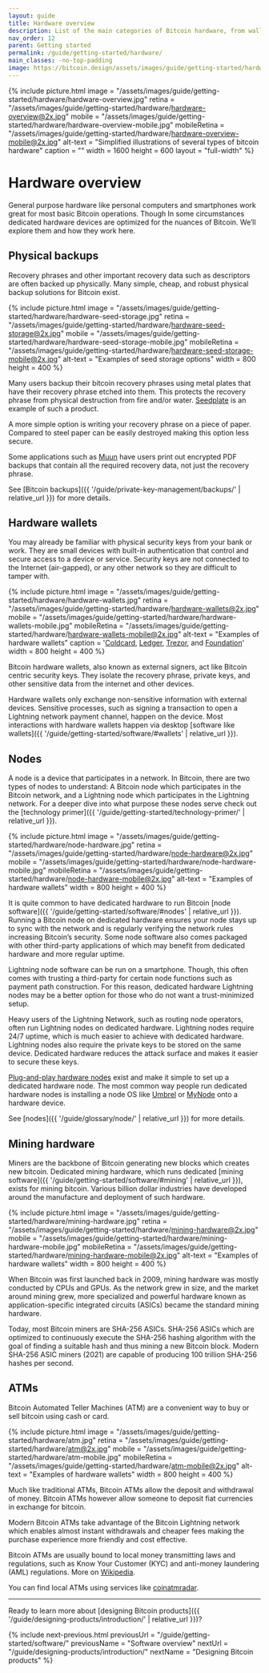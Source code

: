 ```yaml
---
layout: guide
title: Hardware overview
description: List of the main categories of Bitcoin hardware, from wallets to miners.
nav_order: 12
parent: Getting started
permalink: /guide/getting-started/hardware/
main_classes: -no-top-padding
image: https://bitcoin.design/assets/images/guide/getting-started/hardware/hardware-preview.jpg
---
```


<!--

Editor's notes

This page provides an overview of the different types of hardware that interact with the bitcoin network. It is only a top-level summary. An idea for future expansion would be create sub-pages
to more thoroughly discuss each hardware type.

Illustration sources

- https://www.figma.com/file/qzvCvqhSRx3Jq8aywaSjlr/Bitcoin-Design-Guide-Illustrations-CO?node-id=291%3A2675
- https://www.figma.com/file/qzvCvqhSRx3Jq8aywaSjlr/Bitcoin-Design-Guide-Illustrations-CO?node-id=53%3A3663

-->

{% include picture.html
   image = "/assets/images/guide/getting-started/hardware/hardware-overview.jpg"
   retina = "/assets/images/guide/getting-started/hardware/hardware-overview@2x.jpg"
   mobile = "/assets/images/guide/getting-started/hardware/hardware-overview-mobile.jpg"
   mobileRetina = "/assets/images/guide/getting-started/hardware/hardware-overview-mobile@2x.jpg"
   alt-text = "Simplified illustrations of several types of bitcoin hardware"
   caption = ""
   width = 1600
   height = 600
   layout = "full-width"
%}

# Hardware overview

General purpose hardware like personal computers and smartphones work great for most basic Bitcoin operations. Though In some circumstances dedicated hardware devices are optimized for the nuances of Bitcoin. We’ll explore them and how they work here. 

## Physical backups

Recovery phrases and other important recovery data such as descriptors are often backed up physically. Many simple, cheap, and robust physical backup solutions for Bitcoin exist.

{% include picture.html
   image = "/assets/images/guide/getting-started/hardware/hardware-seed-storage.jpg"
   retina = "/assets/images/guide/getting-started/hardware/hardware-seed-storage@2x.jpg"
   mobile = "/assets/images/guide/getting-started/hardware/hardware-seed-storage-mobile.jpg"
   mobileRetina = "/assets/images/guide/getting-started/hardware/hardware-seed-storage-mobile@2x.jpg"
   alt-text = "Examples of seed storage options"
   width = 800
   height = 400
%}

Many users backup their bitcoin recovery phrases using metal plates that have their recovery phrase etched into them. This protects the recovery phrase from physical destruction from fire and/or water. [Seedplate](https://seedplate.com/) is an example of such a product.

A more simple option is writing your recovery phrase on a piece of paper. Compared to steel paper can be easily destroyed making this option less secure.

Some applications such as [Muun](https://blog.muun.com/why-not-just-a-mnemonic/) have users print out encrypted PDF backups that contain all the required recovery data, not just the recovery phrase. 

See [Bitcoin backups]({{ '/guide/private-key-management/backups/' | relative_url }}) for more details.

## Hardware wallets

You may already be familiar with physical security keys from your bank or work. They are small devices with built-in authentication that control and secure access to a device or service. Security keys are not connected to the Internet (air-gapped), or any other network so they are difficult to tamper with.

{% include picture.html
   image = "/assets/images/guide/getting-started/hardware/hardware-wallets.jpg"
   retina = "/assets/images/guide/getting-started/hardware/hardware-wallets@2x.jpg"
   mobile = "/assets/images/guide/getting-started/hardware/hardware-wallets-mobile.jpg"
   mobileRetina = "/assets/images/guide/getting-started/hardware/hardware-wallets-mobile@2x.jpg"
   alt-text = "Examples of hardware wallets"
   caption = '<a href="https://coldcardwallet.com" target="_blank">Coldcard</a>, <a href="https://www.ledger.com/" target="_blank">Ledger</a>, <a href="https://trezor.io" target="_blank">Trezor</a>, and <a href="https://foundationdevices.com" target="_blank">Foundation</a>'
   width = 800
   height = 400
%}

Bitcoin hardware wallets, also known as external signers, act like Bitcoin centric security keys. They isolate the recovery phrase, private keys, and other sensitive data from the internet and other devices.

Hardware wallets only exchange non-sensitive information with external devices. Sensitive processes, such as signing a transaction to open a Lightning network payment channel, happen on the device. Most interactions with hardware wallets happen via desktop [software like wallets]({{ '/guide/getting-started/software/#wallets' | relative_url }}). 

## Nodes

A node is a device that participates in a network. In Bitcoin, there are two types of nodes to understand: A Bitcoin node which participates in the Bitcoin network, and a Lightning node which participates in the Lightning network. For a deeper dive into what purpose these nodes serve check out the [technology primer]({{ '/guide/getting-started/technology-primer/' | relative_url }}).

{% include picture.html
   image = "/assets/images/guide/getting-started/hardware/node-hardware.jpg"
   retina = "/assets/images/guide/getting-started/hardware/node-hardware@2x.jpg"
   mobile = "/assets/images/guide/getting-started/hardware/node-hardware-mobile.jpg"
   mobileRetina = "/assets/images/guide/getting-started/hardware/node-hardware-mobile@2x.jpg"
   alt-text = "Examples of hardware wallets"
   width = 800
   height = 400
%}

It is quite common to have dedicated hardware to run Bitcoin [node software]({{ '/guide/getting-started/software/#nodes' | relative_url }}). Running a Bitcoin node on dedicated hardware ensures your node stays up to sync with the network and is regularly verifying the network rules increasing Bitcoin’s security. Some node software also comes packaged with other third-party applications of which may benefit from dedicated hardware and more regular uptime. 

Lightning node software can be run on a smartphone. Though, this often comes with trusting a third-party for certain node functions such as payment path construction. For this reason, dedicated hardware Lightning nodes may be a better option for those who do not want a trust-minimized setup. 

Heavy users of the Lightning Network, such as routing node operators, often run Lightning nodes on dedicated hardware. Lightning nodes require 24/7 uptime, which is much easier to achieve with dedicated hardware. Lightning nodes also require the private keys to be stored on the same device. Dedicated hardware reduces the attack surface and makes it easier to secure these keys. 

[Plug-and-play hardware nodes](https://samouraiwallet.com/nodl) exist and make it simple to set up a dedicated hardware node. The most common way people run dedicated hardware nodes is installing a node OS like [Umbrel](https://getumbrel.com/) or [MyNode](https://mynodebtc.com/) onto a hardware device.

See [nodes]({{ '/guide/glossary/node/' | relative_url }}) for more details.

## Mining hardware

Miners are the backbone of Bitcoin generating new blocks which creates new bitcoin. Dedicated mining hardware, which runs dedicated [mining software]({{ '/guide/getting-started/software/#mining' | relative_url }}), exists for mining bitcoin. Various billion dollar industries have developed around the manufacture and deployment of such hardware.

{% include picture.html
   image = "/assets/images/guide/getting-started/hardware/mining-hardware.jpg"
   retina = "/assets/images/guide/getting-started/hardware/mining-hardware@2x.jpg"
   mobile = "/assets/images/guide/getting-started/hardware/mining-hardware-mobile.jpg"
   mobileRetina = "/assets/images/guide/getting-started/hardware/mining-hardware-mobile@2x.jpg"
   alt-text = "Examples of hardware wallets"
   width = 800
   height = 400
%}

When Bitcoin was first launched back in 2009, mining hardware was mostly conducted by CPUs and GPUs. As the network grew in size, and the market around mining grew, more specialized and powerful hardware known as application-specific integrated circuits (ASICs) became the standard mining hardware. 

Today, most Bitcoin miners are SHA-256 ASICs. SHA-256 ASICs which are optimized to continuously execute the SHA-256 hashing algorithm with the goal of finding a suitable hash and thus mining a new Bitcoin block. Modern SHA-256 ASIC miners (2021) are capable of producing 100 trillion SHA-256 hashes per second.

## ATMs

Bitcoin Automated Teller Machines (ATM) are a convenient way to buy or sell bitcoin using cash or card. 

{% include picture.html
   image = "/assets/images/guide/getting-started/hardware/atm.jpg"
   retina = "/assets/images/guide/getting-started/hardware/atm@2x.jpg"
   mobile = "/assets/images/guide/getting-started/hardware/atm-mobile.jpg"
   mobileRetina = "/assets/images/guide/getting-started/hardware/atm-mobile@2x.jpg"
   alt-text = "Examples of hardware wallets"
   width = 800
   height = 400
%}

Much like traditional ATMs, Bitcoin ATMs allow the deposit and withdrawal of money. Bitcoin ATMs however allow someone to deposit fiat currencies in exchange for bitcoin. 

Modern Bitcoin ATMs take advantage of the Bitcoin Lightning network which enables almost instant withdrawals and cheaper fees making the purchase experience more friendly and cost effective. 

Bitcoin ATMs are usually bound to local money transmitting laws and regulations, such as Know Your Customer (KYC) and anti-money laundering (AML) regulations. More on [Wikipedia](https://en.wikipedia.org/wiki/Bitcoin_ATM).

You can find local ATMs using services like [coinatmradar](https://coinatmradar.com/). 

---

Ready to learn more about [designing Bitcoin products]({{ '/guide/designing-products/introduction/' | relative_url }})?

{% include next-previous.html
   previousUrl = "/guide/getting-started/software/"
   previousName = "Software overview"
   nextUrl = "/guide/designing-products/introduction/"
   nextName = "Designing Bitcoin products"
%}
